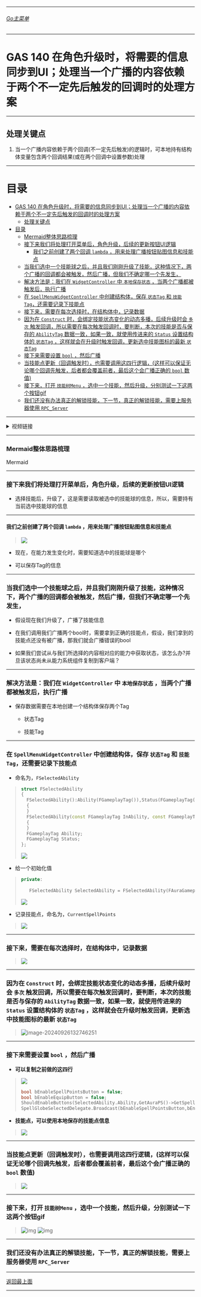 ___________________________________________________________________________________________
###### [Go主菜单](../MainMenu.md)
___________________________________________________________________________________________

# GAS 140 在角色升级时，将需要的信息同步到UI；处理当一个广播的内容依赖于两个不一定先后触发的回调时的处理方案

___________________________________________________________________________________________

## 处理关键点

1. 当一个广播内容依赖于两个回调(不一定先后触发)的逻辑时，可本地持有结构体变量包含两个回调结果(或在两个回调中设置参数)处理

___________________________________________________________________________________________

# 目录


- [GAS 140 在角色升级时，将需要的信息同步到UI；处理当一个广播的内容依赖于两个不一定先后触发的回调时的处理方案](#gas-140-在角色升级时将需要的信息同步到ui处理当一个广播的内容依赖于两个不一定先后触发的回调时的处理方案)
  - [处理关键点](#处理关键点)
- [目录](#目录)
    - [Mermaid整体思路梳理](#mermaid整体思路梳理)
    - [接下来我们将处理打开菜单后，角色升级，后续的更新按钮UI逻辑](#接下来我们将处理打开菜单后角色升级后续的更新按钮ui逻辑)
      - [我们之前创建了两个回调 `lambda` ，用来处理广播按钮贴图信息和技能点](#我们之前创建了两个回调-lambda-用来处理广播按钮贴图信息和技能点)
    - [当我们选中一个技能球之后，并且我们刚刚升级了技能，这种情况下，两个广播的回调都会被触发，然后广播，但我们不确定哪一个先发生，](#当我们选中一个技能球之后并且我们刚刚升级了技能这种情况下两个广播的回调都会被触发然后广播但我们不确定哪一个先发生)
    - [解决方法是：我们在 `WidgetController` 中 `本地保存状态` ，当两个广播都被触发后，执行广播](#解决方法是我们在-widgetcontroller-中-本地保存状态-当两个广播都被触发后执行广播)
    - [在 `SpellMenuWidgetController` 中创建结构体，保存 `状态Tag` 和 `技能Tag`，还需要记录下技能点](#在-spellmenuwidgetcontroller-中创建结构体保存-状态tag-和-技能tag还需要记录下技能点)
    - [接下来，需要在每次选择时，在结构体中，记录数据](#接下来需要在每次选择时在结构体中记录数据)
    - [因为在 `Construct` 时，会绑定技能状态变化的动态多播，后续升级时会 `多次` 触发回调，所以需要在每次触发回调时，要判断，本次的技能是否与保存的 `AbilityTag` 数据一致，如果一致，就使用传进来的 `Status` 设置结构体的 `状态Tag` ，这样就会在升级时触发回调，更新选中技能图标的最新 `状态Tag`](#因为在-construct-时会绑定技能状态变化的动态多播后续升级时会-多次-触发回调所以需要在每次触发回调时要判断本次的技能是否与保存的-abilitytag-数据一致如果一致就使用传进来的-status-设置结构体的-状态tag-这样就会在升级时触发回调更新选中技能图标的最新-状态tag)
    - [接下来需要设置 `bool` ，然后广播](#接下来需要设置-bool-然后广播)
    - [当技能点更新（回调触发时），也需要调用这四行逻辑，(这样可以保证无论哪个回调先触发，后者都会覆盖前者，最后这个会广播正确的 `bool` 数值)](#当技能点更新回调触发时也需要调用这四行逻辑这样可以保证无论哪个回调先触发后者都会覆盖前者最后这个会广播正确的-bool-数值)
    - [接下来，打开 `技能树Menu` ，选中一个技能，然后升级，分别测试一下这两个按钮gif](#接下来打开-技能树menu-选中一个技能然后升级分别测试一下这两个按钮gif)
    - [我们还没有办法真正的解锁技能，下一节，真正的解锁技能，需要上服务器使用 `RPC_Server`](#我们还没有办法真正的解锁技能下一节真正的解锁技能需要上服务器使用-rpc_server)



___________________________________________________________________________________________

<details>
<summary>视频链接</summary>

[21. Selected Ability_哔哩哔哩_bilibili](https://www.bilibili.com/video/BV1TH4y1L7NP?p=88&vd_source=9e1e64122d802b4f7ab37bd325a89e6c)

------

</details>

___________________________________________________________________________________________

### Mermaid整体思路梳理

Mermaid

___________________________________________________________________________________________


### 接下来我们将处理打开菜单后，角色升级，后续的更新按钮UI逻辑

  - 选择技能后，升级了，这是需要读取被选中的技能球的信息，所以，需要持有当前选中技能球的信息


------

#### 我们之前创建了两个回调 `lambda` ，用来处理广播按钮贴图信息和技能点

>![](./Image/GAS_140/image-20240926131421451.png)

- 现在，在能力发生变化时，需要知道选中的技能球是哪个

- 可以保存Tag的信息


------

### 当我们选中一个技能球之后，并且我们刚刚升级了技能，这种情况下，两个广播的回调都会被触发，然后广播，但我们不确定哪一个先发生，

  - 假设现在我们升级了，广播了技能信息

  - 在我们调用我们广播两个bool时，需要拿到正确的技能点，假设，我们拿到的技能点还没有被广播，那我们就会广播错误的bool

  - 如果我们尝试从与我们所选择的内容相对应的能力中获取状态，该怎么办?并旦该状态尚未从能力系统组件复制到客户端？


------

### 解决方法是：我们在 `WidgetController` 中 `本地保存状态` ，当两个广播都被触发后，执行广播

  - 保存数据需要在本地创建一个结构体保存两个Tag

    - 状态Tag

    - 技能Tag


------

### 在 `SpellMenuWidgetController` 中创建结构体，保存 `状态Tag` 和 `技能Tag`，还需要记录下技能点

  - 命名为，`FSelectedAbility`

>```cpp
>struct FSelectedAbility
>{
>	FSelectedAbility():Ability(FGameplayTag()),Status(FGameplayTag())
>	{
>	}
>	FSelectedAbility(const FGameplayTag InAbility, const FGameplayTag InStatus):Ability(InAbility),Status(InStatus)
>	{
>	}
>	FGameplayTag Ability;
>	FGameplayTag Status;
>};
>```
>
>![](./Image/GAS_140/image-20240926131954266.png)

- 给一个初始化值

>```cpp
>private:
>    
>    FSelectedAbility SelectedAbility = FSelectedAbility(FAuraGameplayTags::Get().Abilities_None,FAuraGameplayTags::Get().Abilities_Status_Locked);
>```
>
>![](./Image/GAS_140/image-20240926132114742.png)

- 记录技能点，命名为，`CurrentSpellPoints`

>![](./Image/GAS_140/image-20240926132309429.png)


------

### 接下来，需要在每次选择时，在结构体中，记录数据

>![](./Image/GAS_140/image-20240926132433710.png)


------

### 因为在 `Construct` 时，会绑定技能状态变化的动态多播，后续升级时会 `多次` 触发回调，所以需要在每次触发回调时，要判断，本次的技能是否与保存的 `AbilityTag` 数据一致，如果一致，就使用传进来的 `Status` 设置结构体的 `状态Tag` ，这样就会在升级时触发回调，更新选中技能图标的最新 `状态Tag`

>![image-20240926132746251](./Image/GAS_140/image-20240926132746251.png)


------

### 接下来需要设置 `bool` ，然后广播

  - **可以复制之前做的这四行**

>![](./Image/GAS_140/image-20240926132812521.png)
>
>```cpp
>bool bEnableSpellPointsButton = false;
>bool bEnableEquipButton = false;
>ShouldEnableButtons(SelectedAbility.Ability,GetAuraPS()->GetSpellPoints(),bEnableSpellPointsButton,bEnableEquipButton);
>SpellGlobeSelectedDelegate.Broadcast(bEnableSpellPointsButton,bEnableEquipButton);
>```

  - **技能点，可以使用本地保存的技能点信息**

>![](./Image/GAS_140/image-20240926133006958.png)


------

### 当技能点更新（回调触发时），也需要调用这四行逻辑，(这样可以保证无论哪个回调先触发，后者都会覆盖前者，最后这个会广播正确的 `bool` 数值)

>![](./Image/GAS_140/image-20240926133230772.png)


------

### 接下来，打开 `技能树Menu` ，选中一个技能，然后升级，分别测试一下这两个按钮gif

>![img](./Image/GAS_140/1.gif)
>![img](./Image/GAS_140/2.gif)


------

### 我们还没有办法真正的解锁技能，下一节，真正的解锁技能，需要上服务器使用 `RPC_Server`


___________________________________________________________________________________________

[返回最上面](#Go主菜单)

___________________________________________________________________________________________